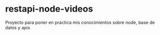 # restapi-node-videos
Proyecto para poner en practica mis conocimientos sobre node, base de datos y apis
